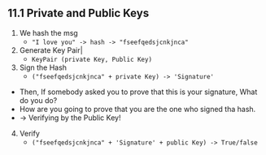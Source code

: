 ## 11.1 Private and Public Keys
1. We hash the msg
   - `"I love you" -> hash -> "fseefqedsjcnkjnca"`
2. Generate Key Pair|
   - `KeyPair (private Key, Public Key)`
3. Sign the Hash
   - `("fseefqedsjcnkjnca" + private Key) -> 'Signature'`
 
- Then, If somebody asked you to prove that this is your signature, What do you do?
- How are you going to prove that you are the one who signed tha hash.
- -> Verifying by the Public Key!

4. Verify
    - `("fseefqedsjcnkjnca" + 'Signature' + public Key) -> True/false`
